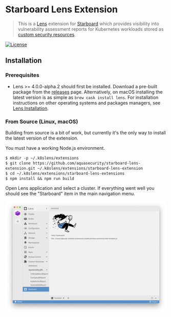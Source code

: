 # Starboard Lens Extension

> This is a [Lens][lens] extension for [Starboard][starboard] which provides visibility into
> vulnerability assessment reports for Kubernetes workloads stored as [custom security resources][starboard-crds].

[![License][license-img]][license]

## Installation

### Prerequisites

* Lens >= 4.0.0-alpha.2 should first be installed. Download a pre-built package from the [releases][lens-releases] page.
  Alternatively, on macOS installing the latest version is as simple as `brew cask install lens`. For installation
  instructions on other operating systems and packages managers, see [Lens Installation][lens-installation].

### From Source (Linux, macOS)

Building from source is a bit of work, but currently it's the only way to install the latest version of the extension.

You must have a working Node.js environment.

```
$ mkdir -p ~/.k8slens/extensions
$ git clone https://github.com/aquasecurity/starboard-lens-extension.git ~/.k8slens/extensions/starboard-lens-extension
$ cd ~/.k8slens/extensions/starboard-lens-extensions
$ npm install && npm run build
```

Open Lens application and select a cluster. If everything went well you should see the "Starboard" item in the main
navigation menu.

![](docs/screenshot.png)

[lens]: https://github.com/lensapp/lens
[starboard]: https://github.com/aquasecurity/starboard
[starboard-crds]: https://github.com/aquasecurity/starboard#custom-security-resources-definitions

[lens-installation]: https://github.com/lensapp/lens#installation
[lens-releases]: https://github.com/lensapp/lens/releases
[license]: https://github.com/aquasecurity/starboard-lens-extension/blob/master/LICENSE
[license-img]: https://img.shields.io/github/license/aquasecurity/starboard-lens-extension

